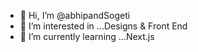 - 👋 Hi, I’m @abhipandSogeti
- 👀 I’m interested in ...Designs & Front End
- 🌱 I’m currently learning ...Next.js


<!---
abhipandSogeti/abhipandSogeti is a ✨ special ✨ repository because its `README.md` (this file) appears on your GitHub profile.
You can click the Preview link to take a look at your changes.
--->
